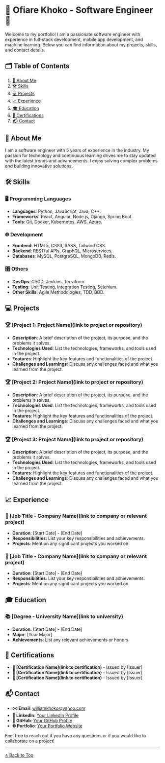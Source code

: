 # 🎨 Ofiare Khoko - Software Engineer 🚀

Welcome to my portfolio! I am a passionate software engineer with experience in full-stack development, mobile app development, and machine learning. Below you can find information about my projects, skills, and contact details.

## 🗂️ Table of Contents
1. [👤 About Me](#about-me)
2. [🛠️ Skills](#skills)
3. [💻 Projects](#projects)
4. [📈 Experience](#experience)
5. [🎓 Education](#education)
6. [📜 Certifications](#certifications)
7. [📬 Contact](#contact)

## 👤 About Me

I am a software engineer with 5 years of experience in the industry. My passion for technology and continuous learning drives me to stay updated with the latest trends and advancements. I enjoy solving complex problems and building innovative solutions.

## 🛠️ Skills

### 🖥️ Programming Languages
- **Languages**: Python, JavaScript, Java, C++.
- **Frameworks**: React, Angular, Node.js, Django, Spring Boot.
- **Tools**: Git, Docker, Kubernetes, AWS, Azure.

### 🌐 Development
- **Frontend**: HTML5, CSS3, SASS, Tailwind CSS.
- **Backend**: RESTful APIs, GraphQL, Microservices.
- **Databases**: MySQL, PostgreSQL, MongoDB, Redis.

### 🎛️ Others
- **DevOps**: CI/CD, Jenkins, Terraform.
- **Testing**: Unit Testing, Integration Testing, Selenium.
- **Other Skills**: Agile Methodologies, TDD, BDD.

## 💻 Projects

### 🏆 [Project 1: Project Name](link to project or repository)
- **Description**: A brief description of the project, its purpose, and the problems it solves.
- **Technologies Used**: List the technologies, frameworks, and tools used in the project.
- **Features**: Highlight the key features and functionalities of the project.
- **Challenges and Learnings**: Discuss any challenges faced and what you learned from the project.

### 🏆 [Project 2: Project Name](link to project or repository)
- **Description**: A brief description of the project, its purpose, and the problems it solves.
- **Technologies Used**: List the technologies, frameworks, and tools used in the project.
- **Features**: Highlight the key features and functionalities of the project.
- **Challenges and Learnings**: Discuss any challenges faced and what you learned from the project.

### 🏆 [Project 3: Project Name](link to project or repository)
- **Description**: A brief description of the project, its purpose, and the problems it solves.
- **Technologies Used**: List the technologies, frameworks, and tools used in the project.
- **Features**: Highlight the key features and functionalities of the project.
- **Challenges and Learnings**: Discuss any challenges faced and what you learned from the project.

## 📈 Experience

### 🏢 [Job Title - Company Name](link to company or relevant project)
- **Duration**: [Start Date] - [End Date]
- **Responsibilities**: List your key responsibilities and achievements.
- **Projects**: Mention any significant projects you worked on.

### 🏢 [Job Title - Company Name](link to company or relevant project)
- **Duration**: [Start Date] - [End Date]
- **Responsibilities**: List your key responsibilities and achievements.
- **Projects**: Mention any significant projects you worked on.

## 🎓 Education

### 📚 [Degree - University Name](link to university)
- **Duration**: [Start Date] - [End Date]
- **Major**: [Your Major]
- **Achievements**: List any relevant achievements or honors.

## 📜 Certifications

- **📃 [Certification Name](link to certification)** - Issued by [Issuer]
- **📃 [Certification Name](link to certification)** - Issued by [Issuer]
- **📃 [Certification Name](link to certification)** - Issued by [Issuer]

## 📬 Contact

- **✉️ Email**: [williamkhoko@yahoo.com](mailto:williamkhoko@yahoo.com)
- **🔗 LinkedIn**: [Your LinkedIn Profile](https://www.linkedin.com/in/yourprofile)
- **🐙 GitHub**: [Your GitHub Profile](https://github.com/kokainaW)
- **🌐 Portfolio**: [Your Portfolio Website](http://yourportfolio.com)

Feel free to reach out if you have any questions or if you would like to collaborate on a project!

---
[🔝 Back to Top](#table-of-contents)
